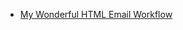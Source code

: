 - [My Wonderful HTML Email Workflow](https://www.joshwcomeau.com/react/wonderful-emails-with-mjml-and-mdx/)
